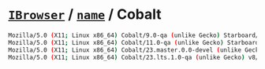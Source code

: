 # [`IBrowser`](/api/ua-parser-js/get-browser.md) / [`name`](../name.md) / Cobalt

```sh
Mozilla/5.0 (X11; Linux x86_64) Cobalt/9.0-qa (unlike Gecko) Starboard/4
Mozilla/5.0 (X11; Linux x86_64) Cobalt/11.0-qa (unlike Gecko) Starboard/6
Mozilla/5.0 (X11; Linux x86_64) Cobalt/23.master.0.0-devel (unlike Gecko) v8/8.8.278.8-jit gles Starboard/15
Mozilla/5.0 (X11; Linux x86_64) Cobalt/23.lts.1.0-qa (unlike Gecko) v8/8.8.278.8-jit gles Starboard/15
```